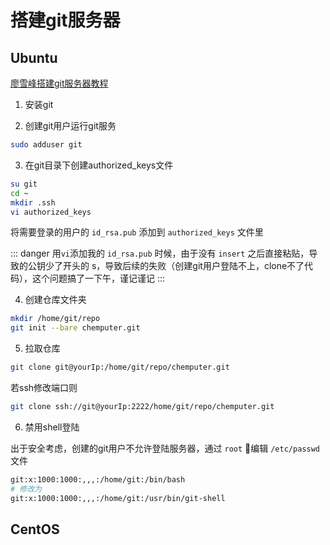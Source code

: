 # 搭建git服务器

## Ubuntu

[廖雪峰搭建git服务器教程](https://www.liaoxuefeng.com/wiki/896043488029600/899998870925664)


1. 安装git

2. 创建git用户运行git服务

``` bash
sudo adduser git
```

3. 在git目录下创建authorized_keys文件

``` bash
su git
cd ~
mkdir .ssh
vi authorized_keys
```

将需要登录的用户的 `id_rsa.pub` 添加到 `authorized_keys` 文件里

::: danger
用`vi`添加我的 `id_rsa.pub` 时候，由于没有 `insert` 之后直接粘贴，导致的公钥少了开头的 s，导致后续的失败（创建git用户登陆不上，clone不了代码），这个问题搞了一下午，谨记谨记
:::


4. 创建仓库文件夹

``` bash
mkdir /home/git/repo
git init --bare chemputer.git
```

5. 拉取仓库

``` bash
git clone git@yourIp:/home/git/repo/chemputer.git
```

若ssh修改端口则

``` bash
git clone ssh://git@yourIp:2222/home/git/repo/chemputer.git
```

6. 禁用shell登陆

出于安全考虑，创建的git用户不允许登陆服务器，通过 `root` 编辑 `/etc/passwd`文件

``` bash 
git:x:1000:1000:,,,:/home/git:/bin/bash
# 修改为
git:x:1000:1000:,,,:/home/git:/usr/bin/git-shell
```

## CentOS